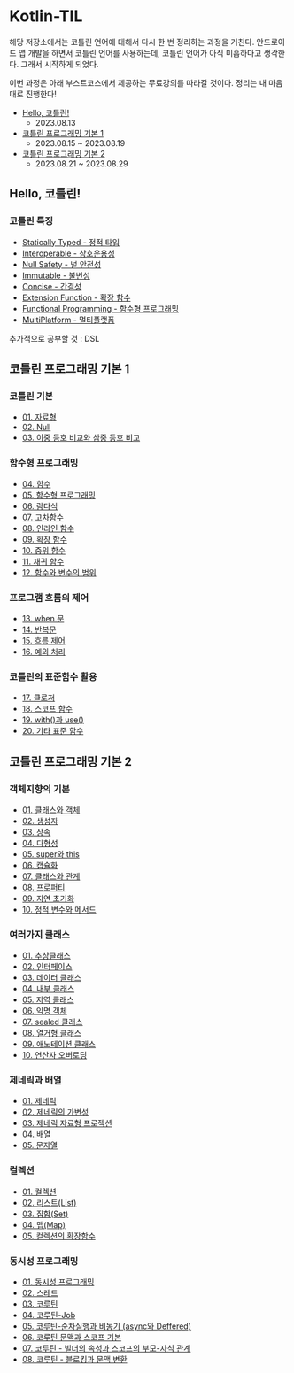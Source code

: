 # Kotlin-TIL

해당 저장소에서는 코틀린 언어에 대해서 다시 한 번 정리하는 과정을 거친다. 안드로이드 앱 개발을 하면서 코틀린 언어를 사용하는데, 코틀린 언어가 아직 미흡하다고 생각한다. 그래서 시작하게 되었다.

이번 과정은 아래 부스트코스에서 제공하는 무료강의를 따라갈 것이다. 정리는 내 마음대로 진행한다!
- [Hello, 코틀린!](https://www.boostcourse.org/mo001)
  - 2023.08.13
- [코틀린 프로그래밍 기본 1](https://www.boostcourse.org/mo132)
  - 2023.08.15 ~ 2023.08.19
- [코틀린 프로그래밍 기본 2](https://www.boostcourse.org/mo234)
  - 2023.08.21 ~ 2023.08.29

## Hello, 코틀린!
### 코틀린 특징
- [Statically Typed - 정적 타입](https://github.com/Jokwanhee/Kotlin-TIL/blob/main/0.Hello%2C%20%EC%BD%94%ED%8B%80%EB%A6%B0!/Statically%20Typed.md)
- [Interoperable - 상호운용성](https://github.com/Jokwanhee/Kotlin-TIL/blob/main/0.Hello%2C%20%EC%BD%94%ED%8B%80%EB%A6%B0!/Interoperable.md)
- [Null Safety - 널 안전성](https://github.com/Jokwanhee/Kotlin-TIL/blob/main/0.Hello%2C%20%EC%BD%94%ED%8B%80%EB%A6%B0!/Null%20Safety.md)
- [Immutable - 불변성](https://github.com/Jokwanhee/Kotlin-TIL/blob/main/0.Hello%2C%20%EC%BD%94%ED%8B%80%EB%A6%B0!/Immutable.md)
- [Concise - 간결성](https://github.com/Jokwanhee/Kotlin-TIL/blob/main/0.Hello%2C%20%EC%BD%94%ED%8B%80%EB%A6%B0!/Concise.md)
- [Extension Function - 확장 함수](https://github.com/Jokwanhee/Kotlin-TIL/blob/main/0.Hello%2C%20%EC%BD%94%ED%8B%80%EB%A6%B0!/Extension%20Function.md)
- [Functional Programming - 함수형 프로그래밍](https://github.com/Jokwanhee/Kotlin-TIL/blob/main/0.Hello%2C%20%EC%BD%94%ED%8B%80%EB%A6%B0!/Functional%20Programming.md)
- [MultiPlatform - 멀티플랫폼](https://github.com/Jokwanhee/Kotlin-TIL/blob/main/0.Hello%2C%20%EC%BD%94%ED%8B%80%EB%A6%B0!/MultiPlatform.md)

추가적으로 공부할 것 : DSL
## 코틀린 프로그래밍 기본 1
### 코틀린 기본
- [01. 자료형](https://github.com/Jokwanhee/Kotlin-TIL/blob/main/01.%EC%BD%94%ED%8B%80%EB%A6%B0%20%EA%B8%B0%EB%B3%B8/01.%EC%9E%90%EB%A3%8C%ED%98%95.md)
- [02. Null](https://github.com/Jokwanhee/Kotlin-TIL/blob/main/01.%EC%BD%94%ED%8B%80%EB%A6%B0%20%EA%B8%B0%EB%B3%B8/02.Null.md)
- [03. 이중 등호 비교와 삼중 등호 비교](https://github.com/Jokwanhee/Kotlin-TIL/blob/main/01.%EC%BD%94%ED%8B%80%EB%A6%B0%20%EA%B8%B0%EB%B3%B8/03.%EC%9D%B4%EC%A4%91%20%EB%93%B1%ED%98%B8%20%EB%B9%84%EA%B5%90%EC%99%80%20%EC%82%BC%EC%A4%91%20%EB%93%B1%ED%98%B8%20%EB%B9%84%EA%B5%90.md)
### 함수형 프로그래밍
- [04. 함수](https://github.com/Jokwanhee/Kotlin-TIL/blob/main/02.%ED%95%A8%EC%88%98%ED%98%95%20%ED%94%84%EB%A1%9C%EA%B7%B8%EB%9E%98%EB%B0%8D/04.%ED%95%A8%EC%88%98.md)
- [05. 함수형 프로그래밍](https://github.com/Jokwanhee/Kotlin-TIL/blob/main/02.%ED%95%A8%EC%88%98%ED%98%95%20%ED%94%84%EB%A1%9C%EA%B7%B8%EB%9E%98%EB%B0%8D/05.%ED%95%A8%EC%88%98%ED%98%95%20%ED%94%84%EB%A1%9C%EA%B7%B8%EB%9E%98%EB%B0%8D.md)
- [06. 람다식](https://github.com/Jokwanhee/Kotlin-TIL/blob/main/02.%ED%95%A8%EC%88%98%ED%98%95%20%ED%94%84%EB%A1%9C%EA%B7%B8%EB%9E%98%EB%B0%8D/06.%EB%9E%8C%EB%8B%A4%EC%8B%9D.md)
- [07. 고차함수](https://github.com/Jokwanhee/Kotlin-TIL/blob/main/02.%ED%95%A8%EC%88%98%ED%98%95%20%ED%94%84%EB%A1%9C%EA%B7%B8%EB%9E%98%EB%B0%8D/07.%EA%B3%A0%EC%B0%A8%ED%95%A8%EC%88%98.md)
- [08. 인라인 함수](https://github.com/Jokwanhee/Kotlin-TIL/blob/main/02.%ED%95%A8%EC%88%98%ED%98%95%20%ED%94%84%EB%A1%9C%EA%B7%B8%EB%9E%98%EB%B0%8D/08.%EC%9D%B8%EB%9D%BC%EC%9D%B8%20%ED%95%A8%EC%88%98.md)
- [09. 확장 함수](https://github.com/Jokwanhee/Kotlin-TIL/blob/main/02.%ED%95%A8%EC%88%98%ED%98%95%20%ED%94%84%EB%A1%9C%EA%B7%B8%EB%9E%98%EB%B0%8D/09.%ED%99%95%EC%9E%A5%20%ED%95%A8%EC%88%98.md)
- [10. 중위 함수](https://github.com/Jokwanhee/Kotlin-TIL/blob/main/02.%ED%95%A8%EC%88%98%ED%98%95%20%ED%94%84%EB%A1%9C%EA%B7%B8%EB%9E%98%EB%B0%8D/10.%EC%A4%91%EC%9C%84%20%ED%95%A8%EC%88%98.md)
- [11. 재귀 함수](https://github.com/Jokwanhee/Kotlin-TIL/blob/main/02.%ED%95%A8%EC%88%98%ED%98%95%20%ED%94%84%EB%A1%9C%EA%B7%B8%EB%9E%98%EB%B0%8D/11.%EC%9E%AC%EA%B7%80%20%ED%95%A8%EC%88%98.md)
- [12. 함수와 변수의 범위](https://github.com/Jokwanhee/Kotlin-TIL/blob/main/02.%ED%95%A8%EC%88%98%ED%98%95%20%ED%94%84%EB%A1%9C%EA%B7%B8%EB%9E%98%EB%B0%8D/12.%ED%95%A8%EC%88%98%EC%99%80%20%EB%B3%80%EC%88%98%EC%9D%98%20%EB%B2%94%EC%9C%84.md)
### 프로그램 흐름의 제어
- [13. when 문](https://github.com/Jokwanhee/Kotlin-TIL/blob/main/03.%ED%94%84%EB%A1%9C%EA%B7%B8%EB%9E%A8%20%ED%9D%90%EB%A6%84%EC%9D%98%20%EC%A0%9C%EC%96%B4/13.when%20%EB%AC%B8.md)
- [14. 반복문](https://github.com/Jokwanhee/Kotlin-TIL/blob/main/03.%ED%94%84%EB%A1%9C%EA%B7%B8%EB%9E%A8%20%ED%9D%90%EB%A6%84%EC%9D%98%20%EC%A0%9C%EC%96%B4/14.%EB%B0%98%EB%B3%B5%EB%AC%B8.md)
- [15. 흐름 제어](https://github.com/Jokwanhee/Kotlin-TIL/blob/main/03.%ED%94%84%EB%A1%9C%EA%B7%B8%EB%9E%A8%20%ED%9D%90%EB%A6%84%EC%9D%98%20%EC%A0%9C%EC%96%B4/15.%ED%9D%90%EB%A6%84%EC%A0%9C%EC%96%B4.md)
- [16. 예외 처리](https://github.com/Jokwanhee/Kotlin-TIL/blob/main/03.%ED%94%84%EB%A1%9C%EA%B7%B8%EB%9E%A8%20%ED%9D%90%EB%A6%84%EC%9D%98%20%EC%A0%9C%EC%96%B4/16.%EC%98%88%EC%99%B8%EC%B2%98%EB%A6%AC.md)
### 코틀린의 표준함수 활용
- [17. 클로저](https://github.com/Jokwanhee/Kotlin-TIL/blob/main/04.%EC%BD%94%ED%8B%80%EB%A6%B0%EC%9D%98%20%ED%91%9C%EC%A4%80%ED%95%A8%EC%88%98%20%ED%99%9C%EC%9A%A9/17.%ED%81%B4%EB%A1%9C%EC%A0%80.md)
- [18. 스코프 함수](https://github.com/Jokwanhee/Kotlin-TIL/blob/main/04.%EC%BD%94%ED%8B%80%EB%A6%B0%EC%9D%98%20%ED%91%9C%EC%A4%80%ED%95%A8%EC%88%98%20%ED%99%9C%EC%9A%A9/18.%EC%8A%A4%EC%BD%94%ED%94%84%20%ED%95%A8%EC%88%98.md)
- [19. with()과 use()](https://github.com/Jokwanhee/Kotlin-TIL/blob/main/04.%EC%BD%94%ED%8B%80%EB%A6%B0%EC%9D%98%20%ED%91%9C%EC%A4%80%ED%95%A8%EC%88%98%20%ED%99%9C%EC%9A%A9/19.with()%EA%B3%BC%20use().md)
- [20. 기타 표준 함수](https://github.com/Jokwanhee/Kotlin-TIL/blob/main/04.%EC%BD%94%ED%8B%80%EB%A6%B0%EC%9D%98%20%ED%91%9C%EC%A4%80%ED%95%A8%EC%88%98%20%ED%99%9C%EC%9A%A9/20.%EA%B8%B0%ED%83%80%20%ED%91%9C%EC%A4%80%20%ED%95%A8%EC%88%98.md)
## 코틀린 프로그래밍 기본 2
### 객체지향의 기본
- [01. 클래스와 객체](https://github.com/Jokwanhee/Kotlin-TIL/blob/main/05.%EA%B0%9D%EC%B2%B4%EC%A7%80%ED%96%A5%EC%9D%98%20%EA%B8%B0%EB%B3%B8/01.%20%ED%81%B4%EB%9E%98%EC%8A%A4%EC%99%80%20%EA%B0%9D%EC%B2%B4.md)
- [02. 생성자](https://github.com/Jokwanhee/Kotlin-TIL/blob/main/05.%EA%B0%9D%EC%B2%B4%EC%A7%80%ED%96%A5%EC%9D%98%20%EA%B8%B0%EB%B3%B8/02.%20%EC%83%9D%EC%84%B1%EC%9E%90.md)
- [03. 상속](https://github.com/Jokwanhee/Kotlin-TIL/blob/main/05.%EA%B0%9D%EC%B2%B4%EC%A7%80%ED%96%A5%EC%9D%98%20%EA%B8%B0%EB%B3%B8/03.%20%EC%83%81%EC%86%8D.md)
- [04. 다형성](https://github.com/Jokwanhee/Kotlin-TIL/blob/main/05.%EA%B0%9D%EC%B2%B4%EC%A7%80%ED%96%A5%EC%9D%98%20%EA%B8%B0%EB%B3%B8/04.%20%EB%8B%A4%ED%98%95%EC%84%B1.md)
- [05. super와 this](https://github.com/Jokwanhee/Kotlin-TIL/blob/main/05.%EA%B0%9D%EC%B2%B4%EC%A7%80%ED%96%A5%EC%9D%98%20%EA%B8%B0%EB%B3%B8/05.%20super%EC%99%80%20this.md)
- [06. 캡슐화](https://github.com/Jokwanhee/Kotlin-TIL/blob/main/05.%EA%B0%9D%EC%B2%B4%EC%A7%80%ED%96%A5%EC%9D%98%20%EA%B8%B0%EB%B3%B8/06.%20%EC%BA%A1%EC%8A%90%ED%99%94.md)
- [07. 클래스와 관계](https://github.com/Jokwanhee/Kotlin-TIL/blob/main/05.%EA%B0%9D%EC%B2%B4%EC%A7%80%ED%96%A5%EC%9D%98%20%EA%B8%B0%EB%B3%B8/07.%20%ED%81%B4%EB%9E%98%EC%8A%A4%EC%99%80%20%EA%B4%80%EA%B3%84.md)
- [08. 프로퍼티](https://github.com/Jokwanhee/Kotlin-TIL/blob/main/05.%EA%B0%9D%EC%B2%B4%EC%A7%80%ED%96%A5%EC%9D%98%20%EA%B8%B0%EB%B3%B8/08.%20%ED%94%84%EB%A1%9C%ED%8D%BC%ED%8B%B0.md)
- [09. 지연 초기화](https://github.com/Jokwanhee/Kotlin-TIL/blob/main/05.%EA%B0%9D%EC%B2%B4%EC%A7%80%ED%96%A5%EC%9D%98%20%EA%B8%B0%EB%B3%B8/09.%20%EC%A7%80%EC%97%B0%20%EC%B4%88%EA%B8%B0%ED%99%94.md)
- [10. 정적 변수와 메서드](https://github.com/Jokwanhee/Kotlin-TIL/blob/main/05.%EA%B0%9D%EC%B2%B4%EC%A7%80%ED%96%A5%EC%9D%98%20%EA%B8%B0%EB%B3%B8/10.%20%EC%A0%95%EC%A0%81%20%EB%B3%80%EC%88%98%EC%99%80%20%EB%A9%94%EC%84%9C%EB%93%9C.md)
### 여러가지 클래스
- [01. 추상클래스](https://github.com/Jokwanhee/Kotlin-TIL/blob/main/06.%EC%97%AC%EB%9F%AC%EA%B0%80%EC%A7%80%20%ED%81%B4%EB%9E%98%EC%8A%A4.md/01.%20%EC%B6%94%EC%83%81%ED%81%B4%EB%9E%98%EC%8A%A4.md)
- [02. 인터페이스](https://github.com/Jokwanhee/Kotlin-TIL/blob/main/06.%EC%97%AC%EB%9F%AC%EA%B0%80%EC%A7%80%20%ED%81%B4%EB%9E%98%EC%8A%A4.md/02.%20%EC%9D%B8%ED%84%B0%ED%8E%98%EC%9D%B4%EC%8A%A4.md)
- [03. 데이터 클래스](https://github.com/Jokwanhee/Kotlin-TIL/blob/main/06.%EC%97%AC%EB%9F%AC%EA%B0%80%EC%A7%80%20%ED%81%B4%EB%9E%98%EC%8A%A4.md/03.%20%EB%8D%B0%EC%9D%B4%ED%84%B0%20%ED%81%B4%EB%9E%98%EC%8A%A4.md)
- [04. 내부 클래스](https://github.com/Jokwanhee/Kotlin-TIL/blob/main/06.%EC%97%AC%EB%9F%AC%EA%B0%80%EC%A7%80%20%ED%81%B4%EB%9E%98%EC%8A%A4.md/04.%20%EB%82%B4%EB%B6%80%20%ED%81%B4%EB%9E%98%EC%8A%A4.md)
- [05. 지역 클래스](https://github.com/Jokwanhee/Kotlin-TIL/blob/main/06.%EC%97%AC%EB%9F%AC%EA%B0%80%EC%A7%80%20%ED%81%B4%EB%9E%98%EC%8A%A4.md/05.%20%EC%A7%80%EC%97%AD%20%ED%81%B4%EB%9E%98%EC%8A%A4.md)
- [06. 익명 객체](https://github.com/Jokwanhee/Kotlin-TIL/blob/main/06.%EC%97%AC%EB%9F%AC%EA%B0%80%EC%A7%80%20%ED%81%B4%EB%9E%98%EC%8A%A4.md/06.%20%EC%9D%B5%EB%AA%85%20%EA%B0%9D%EC%B2%B4.md)
- [07. sealed 클래스](https://github.com/Jokwanhee/Kotlin-TIL/blob/main/06.%EC%97%AC%EB%9F%AC%EA%B0%80%EC%A7%80%20%ED%81%B4%EB%9E%98%EC%8A%A4.md/07.%20sealed%20%ED%81%B4%EB%9E%98%EC%8A%A4.md)
- [08. 열거형 클래스](https://github.com/Jokwanhee/Kotlin-TIL/blob/main/06.%EC%97%AC%EB%9F%AC%EA%B0%80%EC%A7%80%20%ED%81%B4%EB%9E%98%EC%8A%A4.md/08.%20%EC%97%B4%EA%B1%B0%ED%98%95%20%ED%81%B4%EB%9E%98%EC%8A%A4.md)
- [09. 애노테이션 클래스](https://github.com/Jokwanhee/Kotlin-TIL/blob/main/06.%EC%97%AC%EB%9F%AC%EA%B0%80%EC%A7%80%20%ED%81%B4%EB%9E%98%EC%8A%A4.md/09.%20%EC%95%A0%EB%85%B8%ED%85%8C%EC%9D%B4%EC%85%98%20%ED%81%B4%EB%9E%98%EC%8A%A4.md)
- [10. 연산자 오버로딩](https://github.com/Jokwanhee/Kotlin-TIL/blob/main/06.%EC%97%AC%EB%9F%AC%EA%B0%80%EC%A7%80%20%ED%81%B4%EB%9E%98%EC%8A%A4.md/10.%20%EC%97%B0%EC%82%B0%EC%9E%90%20%EC%98%A4%EB%B2%84%EB%A1%9C%EB%94%A9.md)

### 제네릭과 배열
- [01. 제네릭](https://github.com/Jokwanhee/Kotlin-TIL/blob/main/07.%EC%A0%9C%EB%84%A4%EB%A6%AD%EA%B3%BC%20%EB%B0%B0%EC%97%B4/01.%20%EC%A0%9C%EB%84%A4%EB%A6%AD.md)
- [02. 제네릭의 가변성](https://github.com/Jokwanhee/Kotlin-TIL/blob/main/07.%EC%A0%9C%EB%84%A4%EB%A6%AD%EA%B3%BC%20%EB%B0%B0%EC%97%B4/02.%20%EC%A0%9C%EB%84%A4%EB%A6%AD%EC%9D%98%20%EA%B0%80%EB%B3%80%EC%84%B1%20.md)
- [03. 제네릭 자료형 프로젝션](https://github.com/Jokwanhee/Kotlin-TIL/blob/main/07.%EC%A0%9C%EB%84%A4%EB%A6%AD%EA%B3%BC%20%EB%B0%B0%EC%97%B4/03.%20%EC%A0%9C%EB%84%A4%EB%A6%AD%20%EC%9E%90%EB%A3%8C%ED%98%95%20%ED%94%84%EB%A1%9C%EC%A0%9D%EC%85%98.md)
- [04. 배열](https://github.com/Jokwanhee/Kotlin-TIL/blob/main/07.%EC%A0%9C%EB%84%A4%EB%A6%AD%EA%B3%BC%20%EB%B0%B0%EC%97%B4/04.%20%EB%B0%B0%EC%97%B4.md)
- [05. 문자열](https://github.com/Jokwanhee/Kotlin-TIL/blob/main/07.%EC%A0%9C%EB%84%A4%EB%A6%AD%EA%B3%BC%20%EB%B0%B0%EC%97%B4/05.%20%EB%AC%B8%EC%9E%90%EC%97%B4.md)

### 컬렉션
- [01. 컬렉션](https://github.com/Jokwanhee/Kotlin-TIL/blob/main/08.%EC%BB%AC%EB%A0%89%EC%85%98/01.%20%EC%BB%AC%EB%A0%89%EC%85%98.md)
- [02. 리스트(List)](https://github.com/Jokwanhee/Kotlin-TIL/blob/main/08.%EC%BB%AC%EB%A0%89%EC%85%98/02.%20%EB%A6%AC%EC%8A%A4%ED%8A%B8(List).md)
- [03. 집합(Set)](https://github.com/Jokwanhee/Kotlin-TIL/blob/main/08.%EC%BB%AC%EB%A0%89%EC%85%98/03.%20%EC%A7%91%ED%95%A9(Set).md)
- [04. 맵(Map)](https://github.com/Jokwanhee/Kotlin-TIL/blob/main/08.%EC%BB%AC%EB%A0%89%EC%85%98/04.%20%EB%A7%B5(Map).md)
- [05. 컬렉션의 확장함수](https://github.com/Jokwanhee/Kotlin-TIL/blob/main/08.%EC%BB%AC%EB%A0%89%EC%85%98/05.%20%EC%BB%AC%EB%A0%89%EC%85%98%EC%9D%98%20%ED%99%95%EC%9E%A5%20%ED%95%A8%EC%88%98.md)

### 동시성 프로그래밍
- [01. 동시성 프로그래밍](https://github.com/Jokwanhee/Kotlin-TIL/blob/main/09.%EB%8F%99%EC%8B%9C%EC%84%B1%20%ED%94%84%EB%A1%9C%EA%B7%B8%EB%9E%98%EB%B0%8D.md/01.%20%EB%8F%99%EC%8B%9C%EC%84%B1%20%ED%94%84%EB%A1%9C%EA%B7%B8%EB%9E%98%EB%B0%8D.md)
- [02. 스레드](https://github.com/Jokwanhee/Kotlin-TIL/blob/main/09.%EB%8F%99%EC%8B%9C%EC%84%B1%20%ED%94%84%EB%A1%9C%EA%B7%B8%EB%9E%98%EB%B0%8D.md/02.%20%EC%8A%A4%EB%A0%88%EB%93%9C.md)
- [03. 코루틴](https://github.com/Jokwanhee/Kotlin-TIL/blob/main/09.%EB%8F%99%EC%8B%9C%EC%84%B1%20%ED%94%84%EB%A1%9C%EA%B7%B8%EB%9E%98%EB%B0%8D.md/03.%20%EC%BD%94%EB%A3%A8%ED%8B%B4.md)
- [04. 코루틴-Job](https://github.com/Jokwanhee/Kotlin-TIL/blob/main/09.%EB%8F%99%EC%8B%9C%EC%84%B1%20%ED%94%84%EB%A1%9C%EA%B7%B8%EB%9E%98%EB%B0%8D.md/04.%20%EC%BD%94%EB%A3%A8%ED%8B%B4-Job.md)
- [05. 코루틴-순차실행과 비동기 (async와 Deffered)](https://github.com/Jokwanhee/Kotlin-TIL/blob/main/09.%EB%8F%99%EC%8B%9C%EC%84%B1%20%ED%94%84%EB%A1%9C%EA%B7%B8%EB%9E%98%EB%B0%8D.md/05.%20%EC%BD%94%EB%A3%A8%ED%8B%B4-%EC%88%9C%EC%B0%A8%EC%8B%A4%ED%96%89%EA%B3%BC%20%EB%B9%84%EB%8F%99%EA%B8%B0.md)
- [06. 코루틴 문맥과 스코프 기본](https://github.com/Jokwanhee/Kotlin-TIL/blob/main/09.%EB%8F%99%EC%8B%9C%EC%84%B1%20%ED%94%84%EB%A1%9C%EA%B7%B8%EB%9E%98%EB%B0%8D.md/06.%20%EC%BD%94%EB%A3%A8%ED%8B%B4%20%EB%AC%B8%EB%A7%A5%EA%B3%BC%20%EC%8A%A4%EC%BD%94%ED%94%84%20%EA%B8%B0%EB%B3%B8.md)
- [07. 코루틴 - 빌더의 속성과 스코프의 부모-자식 관계](https://github.com/Jokwanhee/Kotlin-TIL/blob/main/09.%EB%8F%99%EC%8B%9C%EC%84%B1%20%ED%94%84%EB%A1%9C%EA%B7%B8%EB%9E%98%EB%B0%8D.md/07.%20%EC%BD%94%EB%A3%A8%ED%8B%B4%20-%20%EB%B9%8C%EB%8D%94%EC%9D%98%20%EC%86%8D%EC%84%B1%EA%B3%BC%20%EC%8A%A4%EC%BD%94%ED%94%84%EC%9D%98%20%EB%B6%80%EB%AA%A8-%EC%9E%90%EC%8B%9D%EA%B4%80%EA%B3%84.md)
- [08. 코루틴 - 블로킹과 문맥 변환](https://github.com/Jokwanhee/Kotlin-TIL/blob/main/09.%EB%8F%99%EC%8B%9C%EC%84%B1%20%ED%94%84%EB%A1%9C%EA%B7%B8%EB%9E%98%EB%B0%8D.md/08.%20%EC%BD%94%EB%A3%A8%ED%8B%B4%20-%20%EB%B8%94%EB%A1%9C%ED%82%B9%EA%B3%BC%20%EB%AC%B8%EB%A7%A5%20%EB%B3%80%ED%99%98.md)